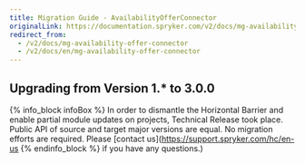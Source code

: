 ```yaml
---
title: Migration Guide - AvailabilityOfferConnector
originalLink: https://documentation.spryker.com/v2/docs/mg-availability-offer-connector
redirect_from:
  - /v2/docs/mg-availability-offer-connector
  - /v2/docs/en/mg-availability-offer-connector
---
```


## Upgrading from Version 1.* to 3.0.0
{% info_block infoBox %}
In order to dismantle the Horizontal Barrier and enable partial module updates on projects, Technical Release took place. Public API of source and target major versions are equal. No migration efforts are required. Please [contact us](https://support.spryker.com/hc/en-us
{% endinfo_block %} if you have any questions.)

